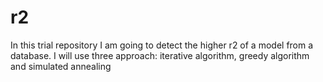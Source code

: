 # r2
In this trial repository I am going to detect the higher r2 of a model from a database. I will use three approach: iterative algorithm, greedy algorithm and simulated annealing 
